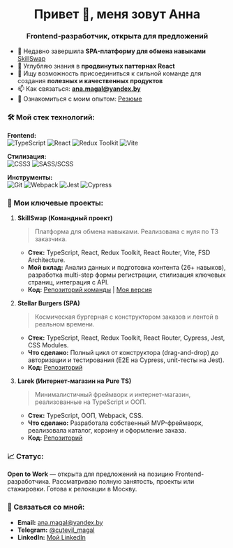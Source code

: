 <h1 align="center">Привет 👋, меня зовут Анна</h1>
<h3 align="center">Frontend-разработчик, открыта для предложений</h3>

- 🔭 Недавно завершила **SPA-платформу для обмена навыками** [SkillSwap](https://github.com/PM-YandexPracticum/SkillSwap_34_1.git)
- 🌱 Углубляю знания в **продвинутых паттернах React**
- 👯 Ищу возможность присоединиться к сильной команде для создания **полезных и качественных продуктов**
- 📫 Как связаться: **ana.magal@yandex.by**
- 📄 Ознакомиться с моим опытом: [Резюме](https://hh.ru/resume/9ee8adf8ff0f579bcc0039ed1f507859394e65) 

### 🛠️ Мой стек технологий:
**Frontend:**  
![TypeScript](https://img.shields.io/badge/TypeScript-3178C6?style=for-the-badge&logo=typescript&logoColor=white)
![React](https://img.shields.io/badge/React-20232A?style=for-the-badge&logo=react&logoColor=61DAFB)
![Redux Toolkit](https://img.shields.io/badge/Redux_Toolkit-764ABC?style=for-the-badge&logo=redux&logoColor=white)
![Vite](https://img.shields.io/badge/Vite-646CFF?style=for-the-badge&logo=vite&logoColor=white)

**Стилизация:**  
![CSS3](https://img.shields.io/badge/CSS3-1572B6?style=for-the-badge&logo=css3&logoColor=white)
![SASS/SCSS](https://img.shields.io/badge/SASS/SCSS-CC6699?style=for-the-badge&logo=sass&logoColor=white)

**Инструменты:**  
![Git](https://img.shields.io/badge/Git-F05032?style=for-the-badge&logo=git&logoColor=white)
![Webpack](https://img.shields.io/badge/Webpack-8DD6F9?style=for-the-badge&logo=webpack&logoColor=black)
![Jest](https://img.shields.io/badge/Jest-C21325?style=for-the-badge&logo=jest&logoColor=white)
![Cypress](https://img.shields.io/badge/Cypress-17202C?style=for-the-badge&logo=cypress&logoColor=white)

### 📌 Мои ключевые проекты:

1.  **SkillSwap (Командный проект)**
    > Платформа для обмена навыками. Реализована с нуля по ТЗ заказчика.
    -   **Стек:** TypeScript, React, Redux Toolkit, React Router, Vite, FSD Architecture.
    -   **Мой вклад:** Анализ данных и подготовка контента (26+ навыков), разработка multi-step формы регистрации, стилизация ключевых страниц, интеграция с API.
    -   **Код:** [Репозиторий команды](https://github.com/PM-YandexPracticum/SkillSwap_34_1.git) | [Моя версия](https://github.com/cutevil-magal/SkillSwap.git)

2.  **Stellar Burgers (SPA)**
    > Космическая бургерная с конструктором заказов и лентой в реальном времени.
    -   **Стек:** TypeScript, React, Redux Toolkit, React Router, Cypress, Jest, CSS Modules.
    -   **Что сделано:** Полный цикл от конструктора (drag-and-drop) до авторизации и тестирования (E2E на Cypress, unit-тесты на Jest).
    -   **Код:** [Репозиторий](https://github.com/cutevil-magal/stellar-burgers.git)

3.  **Larek (Интернет-магазин на Pure TS)**
    > Минималистичный фреймворк и интернет-магазин, реализованные на TypeScript и ООП.
    -   **Стек:** TypeScript, ООП, Webpack, CSS.
    -   **Что сделано:** Разработала собственный MVP-фреймворк, реализовала каталог, корзину и оформление заказа.
    -   **Код:** [Репозиторий](https://github.com/cutevil-magal/web-larek-frontend.git)

### 📈 Статус:
**Open to Work** — открыта для предложений на позицию Frontend-разработчика. Рассматриваю полную занятость, проекты или стажировки. Готова к релокации в Москву.

### 🤝 Связаться со мной:
*   **Email:** [ana.magal@yandex.by](mailto:ana.magal@yandex.by)
*   **Telegram:** [@cutevil_magal](https://t.me/cutevil_magal)
*   **LinkedIn:** [Мой LinkedIn](https://www.linkedin.com/in/%D0%B0%D0%BD%D0%BD%D0%B0-%D0%BC%D0%B0%D0%B3%D0%B0%D0%BB%D0%B8%D1%86%D0%BA%D0%B0%D1%8F-63397031b?utm_source=share&utm_campaign=share_via&utm_content=profile&utm_medium=ios_app)

